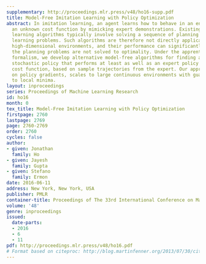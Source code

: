 ```yaml
---
supplementary: http://proceedings.mlr.press/v48/ho16-supp.pdf
title: Model-Free Imitation Learning with Policy Optimization
abstract: In imitation learning, an agent learns how to behave in an environment with
  an unknown cost function by mimicking expert demonstrations. Existing imitation
  learning algorithms typically involve solving a sequence of planning or reinforcement
  learning problems. Such algorithms are therefore not directly applicable to large,
  high-dimensional environments, and their performance can significantly degrade if
  the planning problems are not solved to optimality. Under the apprenticeship learning
  formalism, we develop alternative model-free algorithms for finding a parameterized
  stochastic policy that performs at least as well as an expert policy on an unknown
  cost function, based on sample trajectories from the expert. Our approach, based
  on policy gradients, scales to large continuous environments with guaranteed convergence
  to local minima.
layout: inproceedings
series: Proceedings of Machine Learning Research
id: ho16
month: 0
tex_title: Model-Free Imitation Learning with Policy Optimization
firstpage: 2760
lastpage: 2769
page: 2760-2769
order: 2760
cycles: false
author:
- given: Jonathan
  family: Ho
- given: Jayesh
  family: Gupta
- given: Stefano
  family: Ermon
date: 2016-06-11
address: New York, New York, USA
publisher: PMLR
container-title: Proceedings of The 33rd International Conference on Machine Learning
volume: '48'
genre: inproceedings
issued:
  date-parts:
  - 2016
  - 6
  - 11
pdf: http://proceedings.mlr.press/v48/ho16.pdf
# Format based on citeproc: http://blog.martinfenner.org/2013/07/30/citeproc-yaml-for-bibliographies/
---
```

